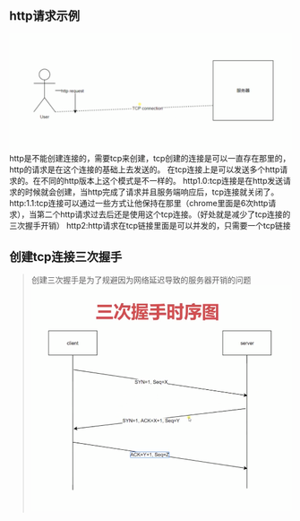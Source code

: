 <!--
 * @Description: In User Settings Edit
 * @Author: your name
 * @Date: 2019-09-23 10:37:24
 * @LastEditTime: 2019-09-23 10:50:55
 * @LastEditors: Please set LastEditors
 -->
## http请求示例
![图片](./http与tcp连接.jpg)
http是不能创建连接的，需要tcp来创建，tcp创建的连接是可以一直存在那里的，http的请求是在这个连接的基础上去发送的。
在tcp连接上是可以发送多个http请求的。在不同的http版本上这个模式是不一样的。
http1.0:tcp连接是在http发送请求的时候就会创建，当http完成了请求并且服务端响应后，tcp连接就关闭了。
http:1.1:tcp连接可以通过一些方式让他保持在那里（chrome里面是6次http请求），当第二个http请求过去后还是使用这个tcp连接。（好处就是减少了tcp连接的三次握手开销）
http2:http请求在tcp链接里面是可以并发的，只需要一个tcp链接


## 创建tcp连接三次握手
> 创建三次握手是为了规避因为网络延迟导致的服务器开销的问题
![图片](./三次握手.jpg)
